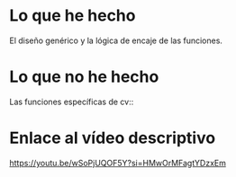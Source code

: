 # Lo que he hecho

El diseño genérico y la lógica de encaje de las funciones.

# Lo que no he hecho

Las funciones específicas de cv::

# Enlace al vídeo descriptivo

https://youtu.be/wSoPjUQOF5Y?si=HMwOrMFagtYDzxEm
